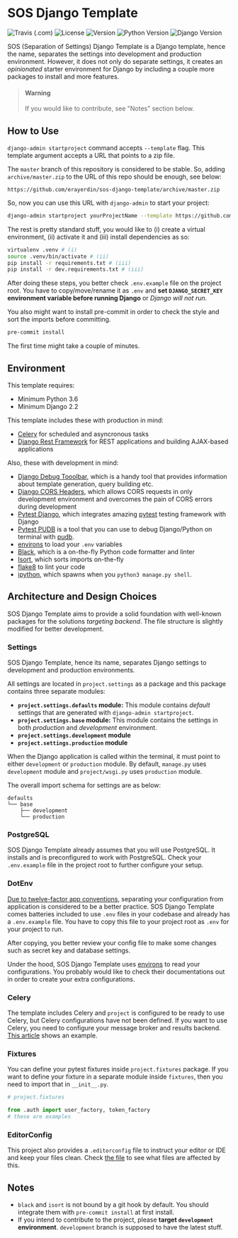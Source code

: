 # SOS Django Template

![Travis (.com)](https://img.shields.io/travis/com/erayerdin/sos-django-template/master.svg)
![License](https://img.shields.io/badge/license-WTFPL-black.svg)
![Version](https://img.shields.io/badge/version-0.5.2-green.svg)
![Python Version](https://img.shields.io/badge/-python%203.6%2B-blue.svg)
![Django Version](https://img.shields.io/badge/-django%202.2%2B-0C4B33.svg)

SOS (Separation of Settings) Django Template is a Django
template, hence the name, separates the settings into
development and production environment. However, it does
not only do separate settings, it creates an
_opinionated_ starter environment for Django by
including a couple more packages to install and more features.

 > #### Warning
 >
 > If you would like to contribute, see "Notes" section below.

## How to Use

`django-admin startproject` command accepts `--template`
flag. This template argument accepts a URL that points
to a zip file.

The `master` branch of this repository is considered to
be stable. So, adding `archive/master.zip` to the URL of
this repo should be enough, see below:

```
https://github.com/erayerdin/sos-django-template/archive/master.zip
```

So, now you can use this URL with `django-admin` to
start your project:

```bash
django-admin startproject yourProjectName --template https://github.com/erayerdin/sos-django-template/archive/master.zip
```

The rest is pretty standard stuff, you would like
to (i) create a virtual environment, (ii) activate it
and (iii) install dependencies as so:

```bash
virtualenv .venv # (i)
source .venv/bin/activate # (ii)
pip install -r requirements.txt # (iii)
pip install -r dev.requirements.txt # (iii)
```

After doing these steps, you better check `.env.example` file on the project
root. You have to copy/move/rename it as `.env` and **set `DJANGO_SECRET_KEY`
environment variable before running Django** or *Django will not run*.

You also might want to install pre-commit in order to
check the style and sort the imports before committing.

```bash
pre-commit install
```

The first time might take a couple of minutes.

## Environment

This template requires:

- Minimum Python 3.6
- Minimum Django 2.2

This template includes these with production in mind:

- [Celery](https://docs.celeryproject.org/en/latest/) for scheduled and asyncronous tasks
- [Django Rest Framework](http://django-rest-framework.org/) for REST applications and building AJAX-based applications

Also, these with development in mind:

- [Django Debug Tooolbar](https://django-debug-toolbar.readthedocs.io/en/latest/installation.html#getting-the-code), which is a handy tool that provides information about template generation, query building etc.
- [Django CORS Headers](https://github.com/ottoyiu/django-cors-headers), which allows CORS requests in only development environment and overcomes the pain of CORS errors during development
- [Pytest Django](https://pytest-django.readthedocs.io/en/latest/), which integrates amazing [pytest](https://docs.pytest.org/en/latest/) testing framework with Django
- [Pytest PUDB](https://github.com/wronglink/pytest-pudb) is a tool that you can
use to debug Django/Python on terminal with [pudb](https://github.com/inducer/pudb).
- [environs](https://github.com/sloria/environs) to load your `.env` variables
- [Black](https://black.readthedocs.io/en/stable/), which is a on-the-fly Python code formatter and linter
- [Isort](https://isort.readthedocs.io/en/latest/), which sorts imports on-the-fly
- [flake8](https://gitlab.com/pycqa/flake8) to lint your code
- [ipython](https://ipython.org/), which spawns when you `python3 manage.py shell`.

## Architecture and Design Choices

SOS Django Template aims to provide a solid foundation
with well-known packages for the solutions
_targeting backend_. The file structure is slightly
modified for better development.

### Settings

SOS Django Template, hence its name, separates Django
settings to development and production environments.

All settings are located in `project.settings` as
a package and this package contains three separate
modules:

- **`project.settings.defaults` module:** This module
  contains _default_ settings that are generated with
  `django-admin startproject`.
- **`project.settings.base` module:** This module
  contains the settings in both _production_ and
  _development_ environment.
- **`project.settings.development` module**
- **`project.settings.production` module**

When the Django application is called within the
terminal, it must point to either `development` or
`production` module. By default, `manage.py` uses
`development` module and `project/wsgi.py` uses
`production` module.

The overall import schema for settings are as below:

```
defaults
└── base
    ├── development
    └── production
```

### PostgreSQL
SOS Django Template already assumes that you will use PostgreSQL. It installs
and is preconfigured to work with PostgreSQL. Check your `.env.example` file
in the project root to further configure your setup.

### DotEnv

[Due to twelve-factor app conventions](https://12factor.net/config), separating
your configuration from application is considered to be a better practice.
SOS Django Template comes batteries included to use `.env` files in your
codebase and already has a `.env.example` file. You have to copy this file
to your project root as `.env` for your project to run.

After copying, you better review your config file to make some changes such as
secret key and database settings.

Under the hood, SOS Django Template uses [environs](https://github.com/sloria/environs#usage-with-django)
to read your configurations. You probably would like to check their documentations
out in order to create your extra configurations.

### Celery

The template includes Celery and `project` is configured
to be ready to use Celery, but Celery configurations
have not been defined. If you want to use Celery, you
need to configure your message broker and results
backend. [This article][django_celery_article] shows
an example.

[django_celery_article]: https://realpython.com/asynchronous-tasks-with-django-and-celery/

### Fixtures

You can define your pytest fixtures inside
`project.fixtures` package. If you want to define your
fixture in a separate module inside `fixtures`, then
you need to import that in `__init__.py`.

```python
# project.fixtures

from .auth import user_factory, token_factory
# these are examples
```

### EditorConfig

This project also provides a `.editorconfig` file to instruct your editor or IDE
and keep your files clean. Check [the file](.editorconfig) to see what files are
affected by this.

## Notes

- `black` and `isort` is not bound by a git hook by default. You should
  integrate them with `pre-commit install` at first install.
 - If you intend to contribute to the project, please **target
 `development` environment**. `development` branch is supposed
 to have the latest stuff.
